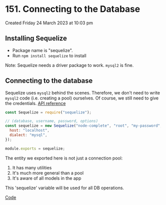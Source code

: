 # 151. Connecting to the Database
Created Friday 24 March 2023 at 10:03 pm

## Installing Sequelize
- Package name is "sequelize".
- Run `npm install sequelize` to install

Note: Sequelize needs a driver package to work. `mysql2` is fine.


## Connecting to the database
Sequelize uses `mysql2` behind the scenes. Therefore, we don't need to write `mysql2` code (i.e. creating a pool) ourselves. Of course, we still need to give the credentials. [API reference](https://sequelize.org/api/v6/class/src/sequelize.js~sequelize#instance-constructor-constructor)
```js
const Sequelize = require("sequelize");

// (database, username, password, options)
const sequelize = new Sequelize("node-complete", "root", "my-password", {
  host: "localhost",
  dialect: "mysql",
});

module.exports = sequelize;
```

The entity we exported here is not just a connection pool:
1. It has many utilities
2. It's much more general than a pool
3. It's aware of all models in the app

This 'sequelize' variable will be used for all DB operations.

[Code](https://github.com/exemplar-codes/online-shop-express-ejs-mvc/commit/ea51668c60fcfdec84f710da9fc785a177b27c60)